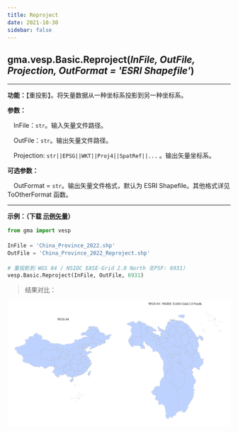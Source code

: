 ```yaml
---
title: Reproject
date: 2021-10-30
sidebar: false
---
```


## gma.vesp.Basic.**Reproject**(*InFile, OutFile, Projection, OutFormat = 'ESRI Shapefile'*)

---

**功能：**【重投影】。将矢量数据从一种坐标系投影到另一种坐标系。

**参数：** 

&emsp;InFile：`str`。输入矢量文件路径。

&emsp;OutFile：`str`。输出矢量文件路径。

&emsp;Projection: `str||EPSG||WKT||Proj4||SpatRef||...` 。输出矢量坐标系。

**可选参数：** 

&emsp;OutFormat = `str`。输出矢量文件格式，默认为 ESRI Shapefile。其他格式详见 ToOtherFormat 函数。

---


**示例：（下载 [示例矢量](/Open/China_Province_2022.7z)）**

```python
from gma import vesp

InFile = 'China_Province_2022.shp'
OutFile = 'China_Province_2022_Reproject.shp'

# 重投影到 WGS 84 / NSIDC EASE-Grid 2.0 North（EPSF: 6931）
vesp.Basic.Reproject(InFile, OutFile, 6931)
```

> 结果对比：

![](/vesp/Reproject.png)
